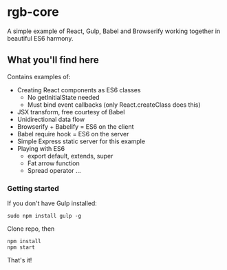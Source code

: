 rgb-core
========
A simple example of React, Gulp, Babel and Browserify working together in
beautiful ES6 harmony.

## What you'll find here
Contains examples of:
 - Creating React components as ES6 classes
   + No getInitialState needed
   + Must bind event callbacks (only React.createClass does this)
 - JSX transform, free courtesy of Babel
 - Unidirectional data flow
 - Browserify + Babelify = ES6 on the client
 - Babel require hook = ES6 on the server
 - Simple Express static server for this example
 - Playing with ES6
   + export default, extends, super
   + Fat arrow function
   + Spread operator ...


### Getting started
If you don't have Gulp installed:

    sudo npm install gulp -g

Clone repo, then

    npm install
    npm start
    
That's it!